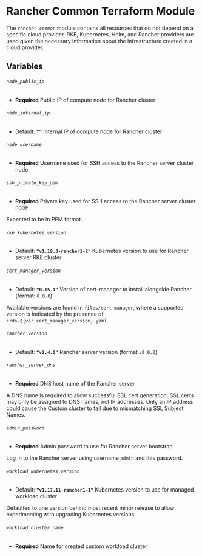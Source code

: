 # Rancher Common Terraform Module

The `rancher-common` module contains all resources that do not depend on a
specific cloud provider. RKE, Kubernetes, Helm, and Rancher providers are used
given the necessary information about the infrastructure created in a cloud
provider.

## Variables

###### `node_public_ip`
- **Required**
Public IP of compute node for Rancher cluster

###### `node_internal_ip`
- Default: **`""`**
Internal IP of compute node for Rancher cluster

###### `node_username`
- **Required**
Username used for SSH access to the Rancher server cluster node

###### `ssh_private_key_pem`
- **Required**
Private key used for SSH access to the Rancher server cluster node

Expected to be in PEM format.

###### `rke_kubernetes_version`
- Default: **`"v1.19.3-rancher1-2"`**
Kubernetes version to use for Rancher server RKE cluster

###### `cert_manager_version`
- Default: **`"0.15.1"`**
Version of cert-manager to install alongside Rancher (format: `0.0.0`)

Available versions are found in `files/cert-manager`, where a supported version
is indicated by the presence of `crds-${var.cert_manager_version}.yaml`.

###### `rancher_version`
- Default: **`"v2.4.8"`**
Rancher server version (format `v0.0.0`)

###### `rancher_server_dns`
- **Required**
DNS host name of the Rancher server

A DNS name is required to allow successful SSL cert generation.
SSL certs may only be assigned to DNS names, not IP addresses.
Only an IP address could cause the Custom cluster to fail due to mismatching SSL
Subject Names.

###### `admin_password`
- **Required**
Admin password to use for Rancher server bootstrap

Log in to the Rancher server using username `admin` and this password.

###### `workload_kubernetes_version`
- Default: **`"v1.17.11-rancher1-1"`**
Kubernetes version to use for managed workload cluster

Defaulted to one version behind most recent minor release to allow experimenting
with upgrading Kubernetes versions.

###### `workload_cluster_name`
- **Required**
Name for created custom workload cluster

